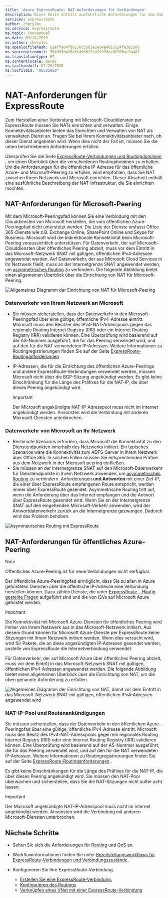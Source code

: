 ```yaml
---
title: 'Azure ExpressRoute: NAT-Anforderungen für Verbindungen'
description: Diese Seite enthält ausführliche Anforderungen für das Konfigurieren und Verwalten von NAT für ExpressRoute-Verbindungen.
services: expressroute
author: cherylmc
ms.service: expressroute
ms.topic: conceptual
ms.date: 09/18/2019
ms.author: cherylmc
ms.openlocfilehash: 62effa04fd6130c35d3e2e64a401c124fe383200
ms.sourcegitcommit: 3543d3b4f6c6f496d22ea5f97d8cd2700ac9a481
ms.translationtype: HT
ms.contentlocale: de-DE
ms.lasthandoff: 07/20/2020
ms.locfileid: "86521920"
---
```

# <a name="expressroute-nat-requirements"></a>NAT-Anforderungen für ExpressRoute
Zum Herstellen einer Verbindung mit Microsoft-Clouddiensten per ExpressRoute müssen Sie NATs einrichten und verwalten. Einige Konnektivitätsanbieter bieten das Einrichten und Verwalten von NAT als verwalteten Dienst an. Fragen Sie bei Ihrem Konnektivitätsanbieter nach, ob dieser Dienst angeboten wird. Wenn dies nicht der Fall ist, müssen Sie die unten beschriebenen Anforderungen erfüllen. 

Überprüfen Sie die Seite [ExpressRoute-Verbindungen und Routingdomänen](expressroute-circuit-peerings.md) , um einen Überblick über die verschiedenen Routingdomänen zu erhalten. Um die Anforderungen für die öffentliche IP-Adresse für das öffentliche Azure- und Microsoft-Peering zu erfüllen, wird empfohlen, dass Sie NAT zwischen Ihrem Netzwerk und Microsoft einrichten. Dieser Abschnitt enthält eine ausführliche Beschreibung der NAT-Infrastruktur, die Sie einrichten möchten.

## <a name="nat-requirements-for-microsoft-peering"></a>NAT-Anforderungen für Microsoft-Peering
Mit dem Microsoft-Peeringpfad können Sie eine Verbindung mit den Clouddiensten von Microsoft herstellen, die vom öffentlichen Azure-Peeringpfad nicht unterstützt werden. Die Liste der Dienste umfasst Office 365-Dienste wie z.B. Exchange Online, SharePoint Online und Skype for Business. Microsoft wird die bidirektionale Konnektivität beim Microsoft-Peering voraussichtlich unterstützen. Für Datenverkehr, der auf Microsoft-Clouddiensten über öffentliches Peering abzielt, muss vor dem Eintritt in das Microsoft-Netzwerk SNAT mit gültigen, öffentlichen IPv4-Adressen angewendet werden. Auf Datenverkehr, der aus Microsoft Cloud Services in Ihr Netzwerk fließt, muss an der Internetgrenze SNAT angewendet werden, um [asymmetrisches Routing](expressroute-asymmetric-routing.md) zu verhindern. Die folgende Abbildung bietet einen allgemeinen Überblick über die Einrichtung von NAT für Microsoft-Peering.

![Allgemeines Diagramm der Einrichtung von NAT für Microsoft-Peering](./media/expressroute-nat/expressroute-nat-microsoft.png) 

### <a name="traffic-originating-from-your-network-destined-to-microsoft"></a>Datenverkehr von Ihrem Netzwerk an Microsoft
* Sie müssen sicherstellen, dass der Datenverkehr in den Microsoft-Peeringpfad über eine gültige, öffentliche IPv4-Adresse eintritt. Microsoft muss den Besitzer des IPv4-NAT-Adresspools gegen das regionale Routing Internet Registry (RIR) oder ein Internet Routing Registry (IRR) validieren können. Eine Überprüfung wird basierend auf der AS-Nummer ausgeführt, die für das Peering verwendet wird, und auf den für die NAT verwendeten IP-Adressen. Weitere Informationen zu Routingregistrierungen finden Sie auf der Seite [ExpressRoute-Routinganforderungen](expressroute-routing.md) .
* IP-Adressen, die für die Einrichtung des öffentlichen Azure-Peerings und andere ExpressRoute-Verbindungen verwendet werden, müssen Microsoft nicht über die BGP-Sitzung angekündigt werden. Es gibt keine Einschränkung für die Länge des Präfixes für die NAT-IP, die über dieses Peering angekündigt wird.
  
  > [!IMPORTANT]
  > Der Microsoft angekündigte NAT-IP-Adresspool muss nicht im Internet angekündigt werden. Ansonsten wird die Verbindung mit anderen Microsoft-Diensten unterbrochen.
  > 
  > 

### <a name="traffic-originating-from-microsoft-destined-to-your-network"></a>Datenverkehr von Microsoft an Ihr Netzwerk
* Bestimmte Szenarios erfordern, dass Microsoft die Konnektivität zu den Dienstendpunkten innerhalb des Netzwerks initiiert. Ein typisches Szenarios wäre die Konnektivität zum ADFS-Server in Ihrem Netzwerk über Office 365. In solchen Fällen müssen Sie entsprechenden Präfixe aus dem Netzwerk in der Microsoft peering einfließen. 
* Sie müssen an der Internetgrenze SNAT auf den Microsoft-Datenverkehr für Dienstendpunkte in Ihrem Netzwerk anwenden, um [asymmetrisches Routing](expressroute-asymmetric-routing.md) zu verhindern. Anforderungen **und Antworten** mit einer Ziel-IP, die einer über ExpressRoute empfangenen Route entspricht, werden immer über ExpressRoute gesendet. Asymmetrische Routing tritt auf, wenn die Anforderung über das Internet empfangen und die Antwort über ExpressRoute gesendet wird. Wenn Sie an der Internetgrenze SNAT auf den eingehenden Microsoft-Verkehr anwenden, wird der Antwortdatenverkehr zurück an die Internetgrenze gezwungen. Dadurch wird das Problem behoben.

![Asymmetrisches Routing mit ExpressRoute](./media/expressroute-asymmetric-routing/AsymmetricRouting2.png)

## <a name="nat-requirements-for-azure-public-peering"></a>NAT-Anforderungen für öffentliches Azure-Peering

> [!NOTE]
> Öffentliches Azure-Peering ist für neue Verbindungen nicht verfügbar.
> 

Der öffentliche Azure-Peeringpfad ermöglicht, dass Sie zu allen in Azure gehosteten Diensten über die öffentliche IP-Adresse eine Verbindung herstellen können. Dazu zählen Dienste, die unter [ExpressRoute – Häufig gestellte Fragen](expressroute-faqs.md) aufgeführt sind und die von ISVs auf Microsoft Azure gehostet werden. 

> [!IMPORTANT]
> Die Konnektivität mit Microsoft Azure-Diensten für öffentliches Peering wird immer von Ihrem Netzwerk aus in das Microsoft-Netzwerk initiiert. Aus diesem Grund können für Microsoft Azure-Dienste per ExpressRoute keine Sitzungen mit Ihrem Netzwerk initiiert werden. Wenn dies versucht wird, wird für Pakete, die an diese angekündigten IP-Adressen gesendet werden, anstelle von ExpressRoute die Internetverbindung verwendet.
> 

Für Datenverkehr, der auf Microsoft Azure über öffentliches Peering abzielt, muss vor dem Eintritt in das Microsoft-Netzwerk SNAT mit gültigen, öffentlichen IPv4-Adressen angewendet werden. Die folgende Abbildung bietet einen allgemeinen Überblick über die Einrichtung von NAT, um die oben genannte Anforderung zu erfüllen.

![Allgemeines Diagramm der Einrichtung von NAT, damit vor dem Eintritt in das Microsoft-Netzwerk SNAT mit gültigen, öffentlichen IPv4-Adressen angewendet wird](./media/expressroute-nat/expressroute-nat-azure-public.png) 

### <a name="nat-ip-pool-and-route-advertisements"></a>NAT-IP-Pool und Routenankündigungen
Sie müssen sicherstellen, dass der Datenverkehr in den öffentlichen Azure-Peeringpfad über eine gültige, öffentliche IPv4-Adresse eintritt. Microsoft muss den Besitz des IPv4-NAT-Adresspools gegen ein regionales Routing Internet Registry (RIR) oder eine Internet Routing Registry (IRR) validieren können. Eine Überprüfung wird basierend auf der AS-Nummer ausgeführt, die für das Peering verwendet wird, und auf den für die NAT verwendeten IP-Adressen. Weitere Informationen zu Routingregistrierungen finden Sie auf der Seite [ExpressRoute-Routinganforderungen](expressroute-routing.md) .

Es gibt keine Einschränkungen für die Länge des Präfixes für die NAT-IP, die über dieses Peering angekündigt wird. Sie müssen den NAT-Pool überwachen und sicherstellen, dass Sie die NAT-Sitzungen nicht außer acht lassen.

> [!IMPORTANT]
> Der Microsoft angekündigte NAT-IP-Adresspool muss nicht im Internet angekündigt werden. Ansonsten wird die Verbindung mit anderen Microsoft-Diensten unterbrochen.
> 
> 

## <a name="next-steps"></a>Nächste Schritte
* Sehen Sie sich die Anforderungen für [Routing](expressroute-routing.md) und [QoS](expressroute-qos.md) an.
* Workflowinformationen finden Sie unter [Bereitstellungsworkflows für ExpressRoute-Verbindungen und Verbindungszustände](expressroute-workflows.md).
* Konfigurieren Sie Ihre ExpressRoute-Verbindung.
  
  * [Erstellen Sie eine ExpressRoute-Verbindung.](expressroute-howto-circuit-portal-resource-manager.md)
  * [Konfigurieren des Routings](expressroute-howto-routing-portal-resource-manager.md)
  * [Verknüpfen eines VNet mit einer ExpressRoute-Verbindung](expressroute-howto-linkvnet-portal-resource-manager.md)

